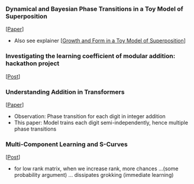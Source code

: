 ### Dynamical and Bayesian Phase Transitions in a Toy Model of Superposition 
[[Paper](https://arxiv.org/abs/2310.06301)]
- Also see explainer [[Growth and Form in a Toy Model of Superposition](https://www.lesswrong.com/posts/jvGqQGDrYzZM4MyaN/growth-and-form-in-a-toy-model-of-superposition)]

### Investigating the learning coefficient of modular addition: hackathon project
[[Post](https://www.lesswrong.com/posts/4v3hMuKfsGatLXPgt/investigating-the-learning-coefficient-of-modular-addition)]

### Understanding Addition in Transformers
[[Paper](https://arxiv.org/abs/2310.13121)]
- Observation: Phase transition for each digit in integer addition
- This paper: Model trains each digit semi-independently, hence multiple phase transitions

### Multi-Component Learning and S-Curves
[[Post](https://www.alignmentforum.org/posts/RKDQCB6smLWgs2Mhr/multi-component-learning-and-s-curves)]
-  for low rank matrix, when we increase rank, more chances ...(some probability argument) ... dissipates grokking (immediate learning)
